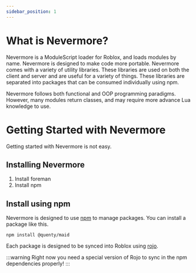 ```yaml
---
sidebar_position: 1
---
```


# What is Nevermore?

Nevermore is a ModuleScript loader for Roblox, and loads modules by name. Nevermore is designed to make code more portable. Nevermore comes with a variety of utility libraries. These libraries are used on both the client and server and are useful for a variety of things. These libraries are separated into packages that can be consumed individually using npm.

Nevermore follows both functional and OOP programming paradigms. However, many modules return classes, and may require more advance Lua knowledge to use.

# Getting Started with Nevermore

Getting started with Nevermore is not easy. 

## Installing Nevermore

1. Install foreman
2. Install npm

## Install using npm
Nevermore is designed to use [npm](https://www.npmjs.com/) to manage packages. You can install a package like this.

```
npm install @quenty/maid
```

Each package is designed to be synced into Roblox using [rojo](https://rojo.space/).

:::warning
Right now you need a special version of Rojo to sync in the npm dependencies properly!
:::
